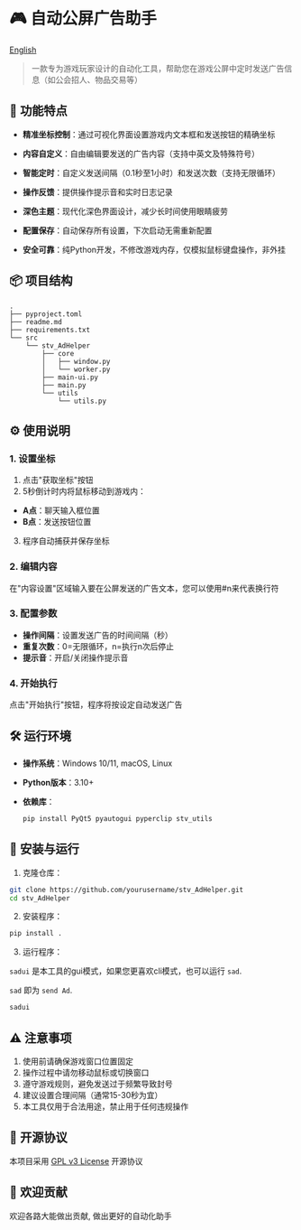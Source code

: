 # 🎮 自动公屏广告助手

[English](./readme.md)

> 一款专为游戏玩家设计的自动化工具，帮助您在游戏公屏中定时发送广告信息（如公会招人、物品交易等）

## 🌟 功能特点

- **精准坐标控制**：通过可视化界面设置游戏内文本框和发送按钮的精确坐标
  
- **内容自定义**：自由编辑要发送的广告内容（支持中英文及特殊符号）
  
- **智能定时**：自定义发送间隔（0.1秒至1小时）和发送次数（支持无限循环）
  
- **操作反馈**：提供操作提示音和实时日志记录
  
- **深色主题**：现代化深色界面设计，减少长时间使用眼睛疲劳
  
- **配置保存**：自动保存所有设置，下次启动无需重新配置
  
- **安全可靠**：纯Python开发，不修改游戏内存，仅模拟鼠标键盘操作，非外挂
  

## 📦 项目结构

```plaintext
.
├── pyproject.toml
├── readme.md
├── requirements.txt
└── src
    └── stv_AdHelper
        ├── core
        │   ├── window.py
        │   └── worker.py
        ├── main-ui.py
        ├── main.py
        └── utils
            └── utils.py
```

## ⚙️ 使用说明

### 1. 设置坐标

1. 点击"获取坐标"按钮
2. 5秒倒计时内将鼠标移动到游戏内：
  - **A点**：聊天输入框位置
  - **B点**：发送按钮位置
3. 程序自动捕获并保存坐标

### 2. 编辑内容

在"内容设置"区域输入要在公屏发送的广告文本，您可以使用#n来代表换行符

### 3. 配置参数

- **操作间隔**：设置发送广告的时间间隔（秒）
- **重复次数**：0=无限循环，n=执行n次后停止
- **提示音**：开启/关闭操作提示音

### 4. 开始执行

点击"开始执行"按钮，程序将按设定自动发送广告

## 🛠 运行环境

- **操作系统**：Windows 10/11, macOS, Linux
  
- **Python版本**：3.10+
  
- **依赖库**：
  
  ```bash
  pip install PyQt5 pyautogui pyperclip stv_utils
  ```
  

## 🚀 安装与运行

1. 克隆仓库：
  
  ```bash
  git clone https://github.com/yourusername/stv_AdHelper.git
  cd stv_AdHelper
  ```
  
2. 安装程序：
  
  ```bash
  pip install .
  ```
  
3. 运行程序：
  
  `sadui` 是本工具的gui模式，如果您更喜欢cli模式，也可以运行 `sad`.
  
  `sad` 即为 `send Ad`.
  

```bash
sadui
```

## ⚠️ 注意事项

1. 使用前请确保游戏窗口位置固定
2. 操作过程中请勿移动鼠标或切换窗口
3. 遵守游戏规则，避免发送过于频繁导致封号
4. 建议设置合理间隔（通常15-30秒为宜）
5. 本工具仅用于合法用途，禁止用于任何违规操作

## 📜 开源协议

本项目采用 [GPL v3 License](https://github.com/StarWindv/Ad-Helper/blob/main/LICENSE) 开源协议

## 📕 欢迎贡献

欢迎各路大能做出贡献, 做出更好的自动化助手
